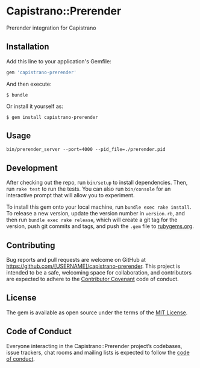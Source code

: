 # Capistrano::Prerender

Prerender integration for Capistrano

## Installation

Add this line to your application's Gemfile:

```ruby
gem 'capistrano-prerender'
```

And then execute:

    $ bundle

Or install it yourself as:

    $ gem install capistrano-prerender

## Usage

```
bin/prerender_server --port=4000 --pid_file=./prerender.pid
```

## Development

After checking out the repo, run `bin/setup` to install dependencies. Then, run `rake test` to run the tests. You can also run `bin/console` for an interactive prompt that will allow you to experiment.

To install this gem onto your local machine, run `bundle exec rake install`. To release a new version, update the version number in `version.rb`, and then run `bundle exec rake release`, which will create a git tag for the version, push git commits and tags, and push the `.gem` file to [rubygems.org](https://rubygems.org).

## Contributing

Bug reports and pull requests are welcome on GitHub at https://github.com/[USERNAME]/capistrano-prerender. This project is intended to be a safe, welcoming space for collaboration, and contributors are expected to adhere to the [Contributor Covenant](http://contributor-covenant.org) code of conduct.

## License

The gem is available as open source under the terms of the [MIT License](https://opensource.org/licenses/MIT).

## Code of Conduct

Everyone interacting in the Capistrano::Prerender project’s codebases, issue trackers, chat rooms and mailing lists is expected to follow the [code of conduct](https://github.com/[USERNAME]/capistrano-prerender/blob/master/CODE_OF_CONDUCT.md).
